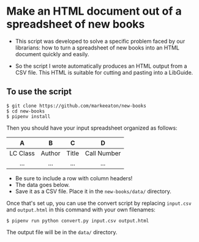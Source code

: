 # Make an HTML document out of a spreadsheet of new books

- This script was developed to solve a specific problem faced by our librarians: how to turn a spreadsheet of new books into an HTML document quickly and easily.

- So the script I wrote automatically produces an HTML output from a CSV file. This HTML is suitable for cutting and pasting into a LibGuide.

## To use the script


    $ git clone https://github.com/markeeaton/new-books   
    $ cd new-books   
    $ pipenv install  

Then you should have your input spreadsheet organized as follows:

|    A     |    B   |    C  |    D        |
|:--------:|:------:|:-----:|:-----------:|
| LC Class | Author | Title | Call Number |
|   ...    |   ...  |  ...  |     ...     |

- Be sure to include a row with column headers!
- The data goes below. 
- Save it as a CSV file. Place it in the `new-books/data/` directory.

Once that's set up, you can use the convert script by replacing `input.csv` and `output.html` in this command with your own filenames:

`$ pipenv run python convert.py input.csv output.html`

The output file will be in the `data/` directory.
